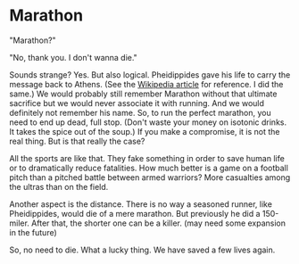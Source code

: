 Marathon
========

"Marathon?"

"No, thank you. I don't wanna die."

Sounds strange? Yes. But also logical. Pheidippides gave his life to carry the message back to Athens. (See the [Wikipedia article][1] for reference. I did the same.) We would probably still remember Marathon without that ultimate sacrifice but we would never associate it with running. And we would definitely not remember his name. So, to run the perfect marathon, you need to end up dead, full stop. (Don't waste your money on isotonic drinks. It takes the spice out of the soup.) If you make a compromise, it is not the real thing. But is that really the case?

All the sports are like that. They fake something in order to save human life or to dramatically reduce fatalities. How much better is a game on a football pitch than a pitched battle between armed warriors? More casualties among the ultras than on the field.

Another aspect is the distance. There is no way a seasoned runner, like Pheidippides, would die of a mere marathon. But previously he did a 150-miler. After that, the shorter one can be a killer. (may need some expansion in the future)

So, no need to die. What a lucky thing. We have saved a few lives again.

[1]: https://en.wikipedia.org/wiki/Pheidippides
